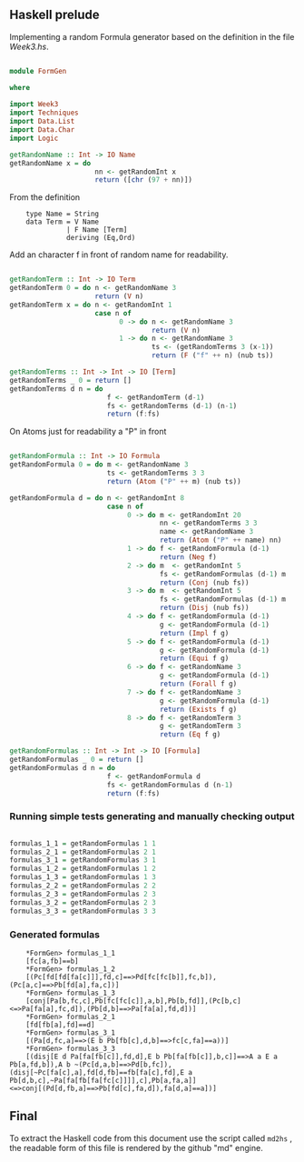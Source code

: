 ## Haskell prelude

Implementing a random Formula generator based on the definition in the file *Week3.hs*.

``` Haskell

module FormGen

where
  
import Week3
import Techniques 
import Data.List 
import Data.Char
import Logic

getRandomName :: Int -> IO Name 
getRandomName x = do
                     nn <- getRandomInt x 
                     return ([chr (97 + nn)])

```

From the definition

        type Name = String
        data Term = V Name 
                  | F Name [Term] 
                  deriving (Eq,Ord)

Add an character f in front of random name for readability.          

``` Haskell

getRandomTerm :: Int -> IO Term 
getRandomTerm 0 = do n <- getRandomName 3
                     return (V n)
getRandomTerm x = do n <- getRandomInt 1
                     case n of
                           0 -> do n <- getRandomName 3
                                   return (V n) 
                           1 -> do n <- getRandomName 3 
                                   ts <- (getRandomTerms 3 (x-1))
                                   return (F ("f" ++ n) (nub ts)) 

getRandomTerms :: Int -> Int -> IO [Term]
getRandomTerms _ 0 = return []
getRandomTerms d n = do 
                        f <- getRandomTerm (d-1)
                        fs <- getRandomTerms (d-1) (n-1) 
                        return (f:fs)


```
On Atoms just for readability a "P" in front

``` Haskell

getRandomFormula :: Int -> IO Formula 
getRandomFormula 0 = do m <- getRandomName 3
                        ts <- getRandomTerms 3 3 
                        return (Atom ("P" ++ m) (nub ts))

getRandomFormula d = do n <- getRandomInt 8
                        case n of 
                             0 -> do m <- getRandomInt 20
                                     nn <- getRandomTerms 3 3 
                                     name <- getRandomName 3
                                     return (Atom ("P" ++ name) nn)
                             1 -> do f <- getRandomFormula (d-1)
                                     return (Neg f) 
                             2 -> do m  <- getRandomInt 5 
                                     fs <- getRandomFormulas (d-1) m
                                     return (Conj (nub fs))
                             3 -> do m  <- getRandomInt 5 
                                     fs <- getRandomFormulas (d-1) m
                                     return (Disj (nub fs))
                             4 -> do f <- getRandomFormula (d-1)
                                     g <- getRandomFormula (d-1)
                                     return (Impl f g) 
                             5 -> do f <- getRandomFormula (d-1)
                                     g <- getRandomFormula (d-1)
                                     return (Equi f g) 
                             6 -> do f <- getRandomName 3
                                     g <- getRandomFormula (d-1)
                                     return (Forall f g) 
                             7 -> do f <- getRandomName 3
                                     g <- getRandomFormula (d-1)
                                     return (Exists f g) 
                             8 -> do f <- getRandomTerm 3
                                     g <- getRandomTerm 3
                                     return (Eq f g) 

getRandomFormulas :: Int -> Int -> IO [Formula]
getRandomFormulas _ 0 = return []
getRandomFormulas d n = do 
                        f <- getRandomFormula d
                        fs <- getRandomFormulas d (n-1) 
                        return (f:fs)

```

### Running simple tests generating and manually checking output

``` Haskell

formulas_1_1 = getRandomFormulas 1 1
formulas_2_1 = getRandomFormulas 2 1
formulas_3_1 = getRandomFormulas 3 1
formulas_1_2 = getRandomFormulas 1 2
formulas_1_3 = getRandomFormulas 1 3
formulas_2_2 = getRandomFormulas 2 2
formulas_2_3 = getRandomFormulas 2 3
formulas_3_2 = getRandomFormulas 2 3
formulas_3_3 = getRandomFormulas 3 3

```

### Generated formulas
        *FormGen> formulas_1_1
        [fc[a,fb]==b]
        *FormGen> formulas_1_2
        [(Pc[fd[fd[fa[c]]],fd,c]==>Pd[fc[fc[b]],fc,b]),(Pc[a,c]==>Pb[fd[a],fa,c])]
        *FormGen> formulas_1_3
        [conj[Pa[b,fc,c],Pb[fc[fc[c]],a,b],Pb[b,fd]],(Pc[b,c]<=>Pa[fa[a],fc,d]),(Pb[d,b]==>Pa[fa[a],fd,d])]
        *FormGen> formulas_2_1
        [fd[fb[a],fd]==d]
        *FormGen> formulas_3_1
        [(Pa[d,fc,a]==>(E b Pb[fb[c],d,b]==>fc[c,fa]==a))]
        *FormGen> formulas_3_3
        [(disj[E d Pa[fa[fb[c]],fd,d],E b Pb[fa[fb[c]],b,c]]==>A a E a Pb[a,fd,b]),A b ~(Pc[d,a,b]==>Pd[b,fc]),(disj[~Pc[fa[c],a],fd[d,fb]==fb[fa[c],fd],E a Pb[d,b,c],~Pa[fa[fb[fa[fc[c]]]],c],Pb[a,fa,a]]<=>conj[(Pd[d,fb,a]==>Pb[fd[c],fa,d]),fa[d,a]==a])]


## Final

To extract the Haskell code from this document use the script called `md2hs` , the 
readable form of this file is rendered by the github "md" engine.
